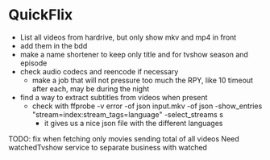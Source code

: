 # QuickFlix

- List all videos from hardrive, but only show mkv and mp4 in front
- add them in the bdd
- make a name shortener to keep only title and for tvshow season and episode
- check audio codecs and reencode if necessary
  - make a job that will not pressure too much the RPY, like 10 timeout after each, may be during the night
- find a way to extract subtitles from videos when present
  - check with ffprobe -v error -of json input.mkv -of json -show_entries "stream=index:stream_tags=language" -select_streams s
    - it gives us a nice json file with the different languages

TODO: fix when fetching only movies sending total of all videos
Need watchedTvshow service to separate business with watched
